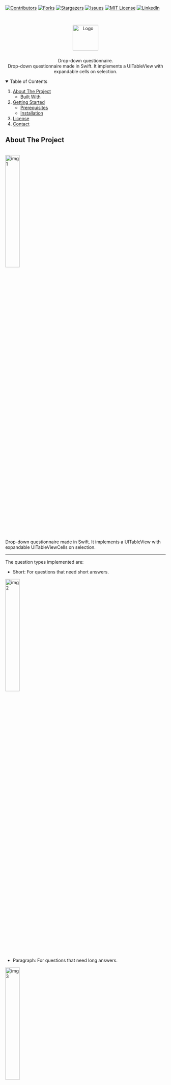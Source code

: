 [![Contributors][contributors-shield]][contributors-url]
[![Forks][forks-shield]][forks-url]
[![Stargazers][stars-shield]][stars-url]
[![Issues][issues-shield]][issues-url]
[![MIT License][license-shield]][license-url]
[![LinkedIn][linkedin-shield]][linkedin-url]


<!-- PROJECT LOGO -->
<br />
<p align="center">
  <a href="https://github.com/IvanPedrero/Drop-Down-Questionnaire">
    <img src="images/logo.png" alt="Logo" width="80" height="80">
  </a>

  <h3 align="center"></h3>

  <p align="center">
    Drop-down questionnaire.
    <br />
    Drop-down questionnaire made in Swift. It implements a UITableView with expandable cells on selection.
    <br />
  </p>
</p>



<!-- TABLE OF CONTENTS -->
<details open="open">
  <summary>Table of Contents</summary>
  <ol>
    <li>
      <a href="#about-the-project">About The Project</a>
      <ul>
        <li><a href="#built-with">Built With</a></li>
      </ul>
    </li>
    <li>
      <a href="#getting-started">Getting Started</a>
      <ul>
        <li><a href="#prerequisites">Prerequisites</a></li>
        <li><a href="#installation">Installation</a></li>
      </ul>
    </li>
    <li><a href="#license">License</a></li>
    <li><a href="#contact">Contact</a></li>
  </ol>
</details>



<!-- ABOUT THE PROJECT -->
## About The Project

<br/>
<div>
  <img src="images/ss1.png" alt="img 1" width="30%" />
</div>
<br/>

Drop-down questionnaire made in Swift. It implements a UITableView with expandable UITableViewCells on selection.

<hr/>

The question types implemented are:

* Short: For questions that need short answers.

<div>
  <img src="images/ss2.png" alt="img 2" width="30%" />
</div>

* Paragraph: For questions that need long answers.

<div>
  <img src="images/ss3.png" alt="img 3" width="30%" />
</div>

* Photo: For questions that need an image from the gallery or camera.

<div>
  <img src="images/ss4.png" alt="img 4" width="30%" />
</div>

* Signature: For questions that need a signature.

<div>
  <img src="images/ss5.png" alt="img 5" width="30%" />
</div>

* Single or multiple option: For questions that need a selection of provided answers (can be single or multiple).

<div>
  <img src="images/ss6.png" alt="img 6" width="30%" />
  <img src="images/ss7.png" alt="img 7" width="30%" />
</div>

The information is read from a dummy JSON file that contains the question information, simulating an API request that provides said questionnaire.

<div>
  <img src="images/ss10.png" alt="img 10" width="90%" />
</div>

When submitting the questionnaire, the algorithm will create a JSON object with the saved information gathered from the 
saved answers. The app will open a new view with the formatted JSON object and will display its information in the screen.

<div>
  <img src="images/ss8.png" alt="img 8" width="30%" />
</div>
<br/>

You will be able to see the unformatted JSON string for the request if the switch in this view is off.

<div>
  <img src="images/ss9.png" alt="img 9" width="30%" />
</div>
<br/>

### Built With

* [Xcode](https://developer.apple.com/xcode/)


<!-- GETTING STARTED -->
## Getting Started

What you'll need to run the app:

### Prerequisites

* MacOS (Catalina or higher)
* Xcode (11.0 or higher)
* iPhone or iPod (if you want to run the app in a physical device)

### Installation

1. Open the project .xcodeproj file.
2. Run the app in the simulator or device.

<br/>
<div>
  <img src="images/ss1.png" alt="img 1" width="30%" />
</div>
<br/>

<!-- LICENSE -->
## License

Distributed under the MIT License. See `LICENSE` for more information.



<!-- CONTACT -->
## Contact

Ivan Pedrero - [LinkedIn](https://www.linkedin.com/in/ivan-pedrero/) - pedrero.ivan@hotmail.com

Project Link: [https://github.com/IvanPedrero/Drop-Down-Questionnaire](https://github.com/IvanPedrero/Drop-Down-Questionnaire)



<!-- MARKDOWN LINKS & IMAGES -->
<!-- https://www.markdownguide.org/basic-syntax/#reference-style-links -->
[contributors-shield]: https://img.shields.io/github/contributors/othneildrew/Best-README-Template.svg?style=for-the-badge
[contributors-url]: https://github.com/IvanPedrero/Drop-Down-Questionnaire/graphs/contributors
[forks-shield]: https://img.shields.io/github/forks/othneildrew/Best-README-Template.svg?style=for-the-badge
[forks-url]: https://github.com/IvanPedrero/Drop-Down-Questionnaire/network/members
[stars-shield]: https://img.shields.io/github/stars/othneildrew/Best-README-Template.svg?style=for-the-badge
[stars-url]: https://github.com/IvanPedrero/Drop-Down-Questionnaire/stargazers
[issues-shield]: https://img.shields.io/github/issues/othneildrew/Best-README-Template.svg?style=for-the-badge
[issues-url]: https://github.com/IvanPedrero/Drop-Down-Questionnaire/issues
[license-shield]: https://img.shields.io/github/license/othneildrew/Best-README-Template.svg?style=for-the-badge
[license-url]: https://github.com/IvanPedrero/Covid-19_Intelligent-Assistantblob/master/LICENSE.txt
[linkedin-shield]: https://img.shields.io/badge/-LinkedIn-black.svg?style=for-the-badge&logo=linkedin&colorB=555
[linkedin-url]: https://www.linkedin.com/in/ivan-pedrero/
[product-screenshot-1]: images/ss1.png 
[product-screenshot-2]: images/ss2.png
[product-screenshot-3]: images/ss3.png
[product-screenshot-4]: images/ss4.png
[product-screenshot-5]: images/ss5.png
[product-screenshot-6]: images/ss6.png
[product-screenshot-7]: images/ss7.png
[product-screenshot-8]: images/ss8.png
[product-screenshot-9]: images/ss9.png
[product-screenshot-10]: images/ss10.png
